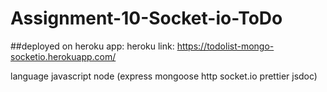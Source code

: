 # Assignment-10-Socket-io-ToDo
##deployed on heroku app:
heroku link: https://todolist-mongo-socketio.herokuapp.com/

language javascript
node (express mongoose http socket.io prettier jsdoc)

